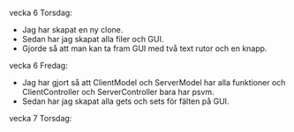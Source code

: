 vecka 6 Torsdag:
- Jag har skapat en ny clone.
- Sedan har jag skapat alla filer och GUI.
- Gjorde så att man kan ta fram GUI med två text rutor och en knapp.

vecka 6 Fredag:

- Jag har gjort så att ClientModel och ServerModel har alla funktioner och ClientController och ServerController bara har psvm.
- Sedan har jag skapat alla gets och sets för fälten på GUI.

vecka 7 Torsdag:
